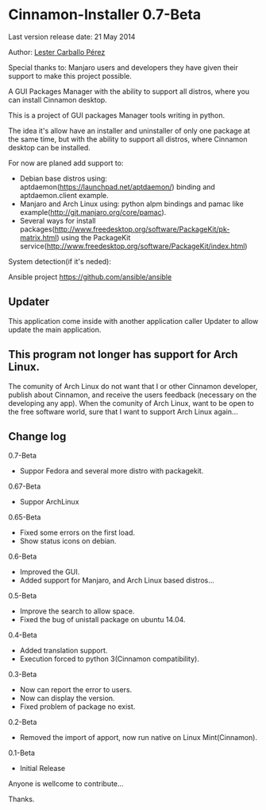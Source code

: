Cinnamon-Installer 0.7-Beta
==================

Last version release date: 21 May 2014

Author: [Lester Carballo Pérez](https://github.com/lestcape)

Special thanks to:
Manjaro users and developers they have given their support to make this project possible.

A GUI Packages Manager with the ability to support all distros, where you can install Cinnamon desktop.

This is a project of GUI packages Manager tools writing in python.

The idea it's allow have an installer and uninstaller of only one package at the same time,
but with the ability to support all distros, where Cinnamon desktop can be installed.

For now are planed add support to:

   - Debian base distros using: aptdaemon(https://launchpad.net/aptdaemon/) binding and aptdaemon.client example.
   - Manjaro and Arch Linux using: python alpm bindings and pamac like example(http://git.manjaro.org/core/pamac).
   - Several ways for install packages(http://www.freedesktop.org/software/PackageKit/pk-matrix.html) using the PackageKit service(http://www.freedesktop.org/software/PackageKit/index.html)

System detection(if it's neded):

  Ansible project https://github.com/ansible/ansible

Updater
--------------
This application come inside with another application caller Updater to allow update the main application. 


This program not longer has support for Arch Linux.
--------------
The comunity of Arch Linux do not want that I or other Cinnamon developer, publish about Cinnamon, and receive the users feedback (necessary on the developing any app). When the comunity of Arch Linux, want to be open to the free software world, sure that I want to support Arch Linux again...

Change log
--------------

0.7-Beta
   - Suppor Fedora and several more distro with packagekit.

0.67-Beta
   - Suppor ArchLinux

0.65-Beta
   - Fixed some errors on the first load.
   - Show status icons on debian.

0.6-Beta
   - Improved the GUI.
   - Added support for Manjaro, and Arch Linux based distros...

0.5-Beta
   - Improve the search to allow space.
   - Fixed the bug of unistall package on ubuntu 14.04.


0.4-Beta
   - Added translation support.
   - Execution forced to python 3(Cinnamon compatibility).

0.3-Beta
   - Now can report the error to users.
   - Now can display the version.
   - Fixed problem of package no exist.

0.2-Beta
   - Removed the import of apport, now run native on Linux Mint(Cinnamon).

0.1-Beta
   - Initial Release

Anyone is wellcome to contribute...

Thanks. 
